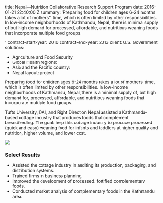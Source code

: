 
title: Nepal—Nutrition Collaborative Research Support Program
date: 2016-01-21 22:40:00 Z
summary: 'Preparing food for children ages 6-24 months takes a lot of mothers'' time,
  which is often limited by other responsibilities. In low-income neighborhoods of
  Kathmandu, Nepal, there is minimal supply of but high demand for processed, affordable,
  and nutritious weaning foods that incorporate multiple food groups.

'
contract-start-year: 2010
contract-end-year: 2013
client: U.S. Government
solutions:
- Agriculture and Food Security
- Global Health
regions:
- Asia and the Pacific
country:
- Nepal
layout: project


Preparing food for children ages 6-24 months takes a lot of mothers' time, which is often limited by other responsibilities. In low-income neighborhoods of Kathmandu, Nepal, there is a minimal supply of, but high demand for, processed, affordable, and nutritious weaning foods that incorporate multiple food groups.

Tufts University, DAI, and Right Direction Nepal assisted a Kathmandu-based cottage industry that produces foods that complement breastfeeding. The goal: help this cottage industry to produce processed (quick and easy) weaning food for infants and toddlers at higher quality and nutrition, higher volume, and lower cost.

![][1]

### Select Results

* Assisted the cottage industry in auditing its production, packaging, and distribution systems.
* Trained firms in business planning.
* Improved the development of processed, fortified complementary foods.
* Conducted market analysis of complementary foods in the Kathmandu area.

[1]: https://assetify-dai.com/projects/NepalNutrition-CRSP2.gif
